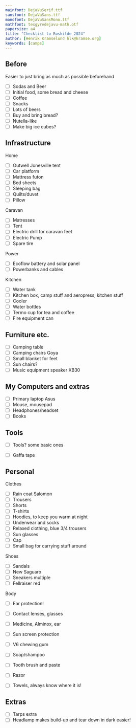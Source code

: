 ```yaml
---
mainfont: DejaVuSerif.ttf
sansfont: DejaVuSans.ttf
monofont: DejaVuSansMono.ttf
mathfont: texgyredejavu-math.otf
papersize: a4
title: "Checklist to Roskilde 2024"
author: [Henrik Kramselund hlk@kramse.org]
keywords: [camps]
---
```


## Before

Easier to just bring as much as possible beforehand

- [ ] Sodas and Beer
- [ ] Initial food, some bread and cheese
- [ ] Coffee
- [ ] Snacks
- [ ] Lots of beers
- [ ] Buy and bring bread?
- [ ] Nutella-like
- [ ] Make big ice cubes?

## Infrastructure

Home
- [ ] Outwell Jonesville tent
- [ ] Car platform
- [ ] Mattress futon
- [ ] Bed sheets
- [ ] Sleeping bag
- [ ] Quilts/duvet
- [ ] Pillow

Caravan
- [ ] Matresses
- [ ] Tent
- [ ] Electric drill for caravan feet
- [ ] Electric Pump
- [ ] Spare tire

Power
- [ ] Ecoflow battery and solar panel
- [ ] Powerbanks and cables

Kitchen
- [ ] Water tank
- [ ] Kitchen box, camp stuff and aeropress, kitchen stuff
- [ ] Cooler
- [ ] Water bottles
- [ ] Termo cup for tea and coffee
- [ ] Fire equipment can

## Furniture etc.
- [ ] Camping table
- [ ] Camping chairs Goya
- [ ] Small blanket for feet
- [ ] Sun chairs?
- [ ] Music equipment speaker XB30

## My Computers and extras

- [ ] Primary laptop Asus
- [ ] Mouse, mousepad
- [ ] Headphones/headset
- [ ] Books

## Tools
- [ ] Tools? some basic ones
- [ ] Gaffa tape


## Personal

Clothes
- [ ] Rain coat Salomon
- [ ] Trousers
- [ ] Shorts
- [ ] T-shirts
- [ ] Hoodies, to keep you warm at night
- [ ] Underwear and socks
- [ ] Relaxed clothing, blue 3/4 trousers
- [ ] Sun glasses
- [ ] Cap
- [ ] Small bag for carrying stuff around

Shoes
- [ ] Sandals
- [ ] New Saguaro
- [ ] Sneakers multiple
- [ ] Fellraiser red

Body
- [ ] Ear protection!
- [ ] Contact lenses, glasses
- [ ] Medicine, Alminox, ear
- [ ] Sun screen protection
- [ ] V6 chewing gum
- [ ] Soap/shampoo
- [ ] Tooth brush and paste
- [ ] Razor
- [ ] Towels, always know where it is!


## Extras

- [ ] Tarps extra
- [ ] Headlamp makes build-up and tear down in dark easier!
